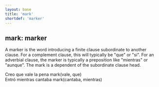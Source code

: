 ```yaml
---
layout: base
title: 'mark'
shortdef: 'marker'
---
```


## mark: marker

A marker is the word introducing a finite clause subordinate to another clause.
For a complement clause, this will typically be "que" or "si". For an adverbial
clause, the marker is typically a preposition like "mientras" or "aunque". The
mark is a dependent of the subordinate clause head.

<div class="sd-parse">
Creo que vale la pena
mark(vale, que)
</div>

<div class="sd-parse">
Entró mientras cantaba
mark(cantaba, mientras)
</div>
